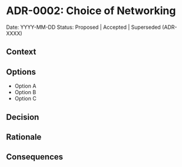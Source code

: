 # ADR-0002: Choice of Networking
Date: YYYY-MM-DD
Status: Proposed | Accepted | Superseded (ADR-XXXX)

## Context
<Problem and constraints>
<Goals>

## Options
- Option A
- Option B
- Option C

## Decision
<Chosen option>

## Rationale
<Rationale behind decision>

## Consequences
<Tradeoffs and risks>